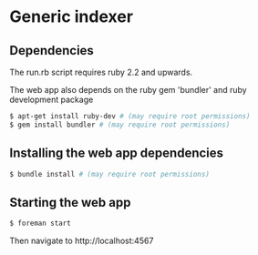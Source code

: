 # Generic indexer

## Dependencies

The run.rb script requires ruby 2.2 and upwards. 

The web app also depends on the ruby gem 'bundler' and ruby development
package
```sh
$ apt-get install ruby-dev # (may require root permissions)
$ gem install bundler # (may require root permissions)
```

## Installing the web app dependencies

```sh
$ bundle install # (may require root permissions)   
```

## Starting the web app

```sh
$ foreman start
```

Then navigate to http://localhost:4567